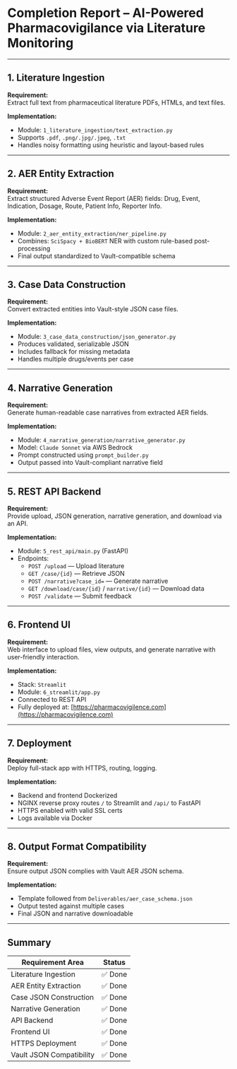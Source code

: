 # Completion Report – AI-Powered Pharmacovigilance via Literature Monitoring


---

## 1. Literature Ingestion

**Requirement:**  
Extract full text from pharmaceutical literature PDFs, HTMLs, and text files.

**Implementation:**  
- Module: `1_literature_ingestion/text_extraction.py`
- Supports `.pdf`, `.png/.jpg/.jpeg`, `.txt`
- Handles noisy formatting using heuristic and layout-based rules

---

## 2. AER Entity Extraction

**Requirement:**  
Extract structured Adverse Event Report (AER) fields: Drug, Event, Indication, Dosage, Route, Patient Info, Reporter Info.

**Implementation:**  
- Module: `2_aer_entity_extraction/ner_pipeline.py`
- Combines: `SciSpacy + BioBERT` NER with custom rule-based post-processing
- Final output standardized to Vault-compatible schema

---

## 3. Case Data Construction

**Requirement:**  
Convert extracted entities into Vault-style JSON case files.

**Implementation:**  
- Module: `3_case_data_construction/json_generator.py`
- Produces validated, serializable JSON
- Includes fallback for missing metadata
- Handles multiple drugs/events per case

---

## 4. Narrative Generation

**Requirement:**  
Generate human-readable case narratives from extracted AER fields.

**Implementation:**  
- Module: `4_narrative_generation/narrative_generator.py`
- Model: `Claude Sonnet` via AWS Bedrock
- Prompt constructed using `prompt_builder.py`
- Output passed into Vault-compliant narrative field

---

## 5. REST API Backend

**Requirement:**  
Provide upload, JSON generation, narrative generation, and download via an API.

**Implementation:**  
- Module: `5_rest_api/main.py` (FastAPI)
- Endpoints:
  - `POST /upload` — Upload literature
  - `GET /case/{id}` — Retrieve JSON
  - `POST /narrative?case_id=` — Generate narrative
  - `GET /download/case/{id}` / `narrative/{id}` — Download data
  - `POST /validate` — Submit feedback

---

## 6. Frontend UI

**Requirement:**  
Web interface to upload files, view outputs, and generate narrative with user-friendly interaction.

**Implementation:**  
- Stack: `Streamlit`
- Module: `6_streamlit/app.py`
- Connected to REST API
- Fully deployed at: [https://pharmacovigilence.com](https://pharmacovigilence.com)

---

## 7. Deployment

**Requirement:**  
Deploy full-stack app with HTTPS, routing, logging.

**Implementation:**  
- Backend and frontend Dockerized
- NGINX reverse proxy routes `/` to Streamlit and `/api/` to FastAPI
- HTTPS enabled with valid SSL certs
- Logs available via Docker

---

## 8. Output Format Compatibility

**Requirement:**  
Ensure output JSON complies with Vault AER JSON schema.

**Implementation:**  
- Template followed from `Deliverables/aer_case_schema.json`
- Output tested against multiple cases
- Final JSON and narrative downloadable

---

## Summary

| Requirement Area         | Status  |
|--------------------------|---------|
| Literature Ingestion     | ✅ Done |
| AER Entity Extraction    | ✅ Done |
| Case JSON Construction   | ✅ Done |
| Narrative Generation     | ✅ Done |
| API Backend              | ✅ Done |
| Frontend UI              | ✅ Done |
| HTTPS Deployment         | ✅ Done |
| Vault JSON Compatibility | ✅ Done |

